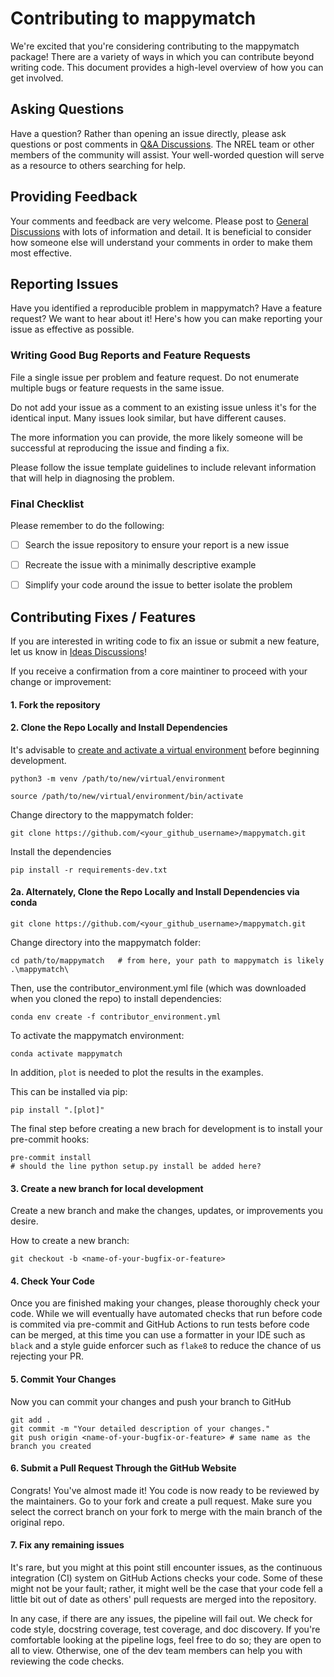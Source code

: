 # Contributing to mappymatch

We're excited that you're considering contributing to the mappymatch package!
There are a variety of ways in which you can contribute beyond writing code.
This document provides a high-level overview of how you can get involved.


## Asking Questions

Have a question? Rather than opening an issue directly, please ask questions
or post comments in [Q&A Discussions](https://github.com/NREL/mappymatch/discussions/categories/q-a).
The NREL team or other members of the community will assist. Your well-worded
question will serve as a resource to others searching for help.


## Providing Feedback

Your comments and feedback are very welcome. Please post to
[General Discussions](https://github.com/NREL/mappymatch/discussions/categories/general)
with lots of information and detail. It is beneficial to consider
how someone else will understand your comments in order to make
them most effective.


## Reporting Issues

Have you identified a reproducible problem in mappymatch?
Have a feature request? We want to hear about it! Here's how you can make
reporting your issue as effective as possible.

### Writing Good Bug Reports and Feature Requests

File a single issue per problem and feature request. Do not enumerate
multiple bugs or feature requests in the same issue.

Do not add your issue as a comment to an existing issue unless it's for the
identical input. Many issues look similar, but have different causes.

The more information you can provide, the more likely someone will
be successful at reproducing the issue and finding a fix.

Please follow the issue template guidelines to include relevant information
that will help in diagnosing the problem.

### Final Checklist

Please remember to do the following:

- [ ] Search the issue repository to ensure your report is a new issue

- [ ] Recreate the issue with a minimally descriptive example

- [ ] Simplify your code around the issue to better isolate the problem


## Contributing Fixes / Features

If you are interested in writing code to fix an issue or
submit a new feature, let us know in
[Ideas Discussions](https://github.com/NREL/mappymatch/discussions/categories/ideas)!

If you receive a confirmation from a core maintiner to proceed with your
change or improvement:

#### 1. Fork the repository

#### 2. Clone the Repo Locally and Install Dependencies

It's advisable to [create and activate a virtual environment](https://docs.python.org/3/library/venv.html) before beginning development.

```
python3 -m venv /path/to/new/virtual/environment

source /path/to/new/virtual/environment/bin/activate
```

Change directory to the mappymatch folder:

```
git clone https://github.com/<your_github_username>/mappymatch.git
```

Install the dependencies

```
pip install -r requirements-dev.txt
```

#### 2a. Alternately, Clone the Repo Locally and Install Dependencies via conda

```
git clone https://github.com/<your_github_username>/mappymatch.git
```

Change directory into the mappymatch folder:
```
cd path/to/mappymatch   # from here, your path to mappymatch is likely .\mappymatch\
```


Then, use the contributor_environment.yml file (which was downloaded when you
cloned the repo) to install dependencies:
```
conda env create -f contributor_environment.yml
```

To activate the mappymatch environment:
```
conda activate mappymatch
```

In addition, `plot` is needed to plot the results in the examples.

This can be installed via pip:
```
pip install ".[plot]"
```

The final step before creating a new brach for development is to install
your pre-commit hooks:
```
pre-commit install
# should the line python setup.py install be added here?
```


#### 3. Create a new branch for local development

Create a new branch and make the changes, updates, or improvements you desire.

How to create a new branch:

```
git checkout -b <name-of-your-bugfix-or-feature>
```

#### 4. Check Your Code

 Once you are finished making your changes, please thoroughly check your code.
 While we will eventually have automated checks that run before code is commited
 via pre-commit and GitHub Actions to run tests before code can be merged, at this time
 you can use a formatter in your IDE such as `black` and a style guide enforcer such
 as `flake8` to reduce the chance of us rejecting your PR.

#### 5. Commit Your Changes

Now you can commit your changes and push your branch to GitHub
```
git add .
git commit -m "Your detailed description of your changes."
git push origin <name-of-your-bugfix-or-feature> # same name as the branch you created
```

#### 6. Submit a Pull Request Through the GitHub Website

Congrats! You've almost made it! You code is now ready to be reviewed by the
maintainers. Go to your fork and create a pull request. Make sure you select
the correct branch on your fork to merge with the main branch of the original
repo.

#### 7. Fix any remaining issues

It's rare, but you might at this point still encounter issues, as the continuous
integration (CI) system on GitHub Actions checks your code. Some of these might
not be your fault; rather, it might well be the case that your code fell a little
bit out of date as others' pull requests are merged into the repository.

In any case, if there are any issues, the pipeline will fail out. We check for
code style, docstring coverage, test coverage, and doc discovery. If you're
comfortable looking at the pipeline logs, feel free to do so; they are open to all
to view. Otherwise, one of the dev team members can help you with reviewing the
code checks.
